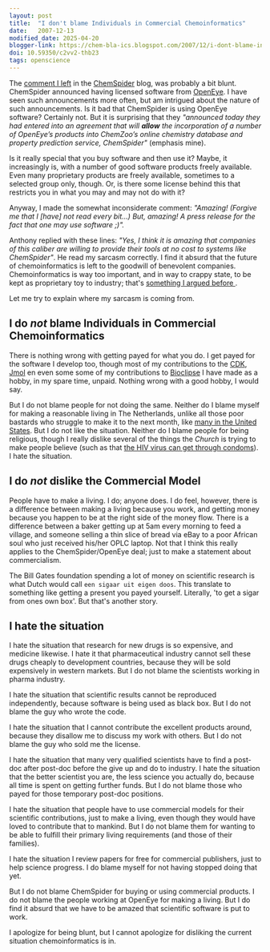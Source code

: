 ```yaml
---
layout: post
title:  "I don't blame Individuals in Commercial Chemoinformatics"
date:   2007-12-13
modified_date: 2025-04-20
blogger-link: https://chem-bla-ics.blogspot.com/2007/12/i-dont-blame-individuals-in-commercial.html
doi: 10.59350/c2vv2-thb23
tags: openscience
---
```


The [comment I left](http://www.chemspider.com/blog/?p=302) in the [ChemSpider](http://www.chemspider.com/blog/) blog,
was probably a bit blunt. ChemSpider announced having licensed software from [OpenEye](http://www.eyesopen.com/). I
have seen such announcements more often, but am intrigued about the nature of such announcements. Is it bad that
ChemSpider is using OpenEye software? Certainly not. But it is surprising that they *"announced today they had entered
into an agreement that will **allow** the incorporation of a number of OpenEye’s products into ChemZoo’s online
chemistry database and property prediction service, ChemSpider"* (emphasis mine).

Is it really special that you buy software and then use it? Maybe, it increasingly is, with a number of good software
products freely available. Even many proprietary products are freely available, sometimes to a selected group only,
though. Or, is there some license behind this that restricts you in what you may and may not do with it?

Anyway, I made the somewhat inconsiderate comment: *"Amazing! (Forgive me that I [have] not read every bit…) But,
amazing! A press release for the fact that one may use software ;)".*

Anthony replied with these lines: *"Yes, I think it is amazing that companies of this caliber are willing to provide
their tools at no cost to systems like ChemSpider"*. He read my sarcasm correctly. I find it absurd that the future of
chemoinformatics is left to the goodwill of benevolent companies. Chemoinformatics is way too important, and in way
to crappy state, to be kept as proprietary toy to industry; that's
[something I argued before <i class="fa-solid fa-recycle fa-xs"></i>](https://chem-bla-ics.linkedchemistry.info/2007/10/14/why-odosos-is-important.html).

Let me try to explain where my sarcasm is coming from.

## I do *not* blame Individuals in Commercial Chemoinformatics

There is nothing wrong with getting payed for what you do. I get payed for the software I develop too, though
most of my contributions to the [CDK](http://cdk.sf.net/), [Jmol](http://jmol.org/) en even some some of my
contributions to [Bioclipse](http://www.bioclipse.net/) I have made as a hobby, in my spare time, unpaid. Nothing
wrong with a good hobby, I would say.

But I do not blame people for not doing the same. Neither do I blame myself for making a reasonable living in
The Netherlands, unlike all those poor bastards who struggle to make it to the next month, like
[many in the United States](http://en.wikipedia.org/wiki/Poverty_in_the_United_States). But I do not like the
situation. Neither do I blame people for being religious, though I really dislike several of the things the
*Church* is trying to make people believe (such as that
[the HIV virus can get through condoms](http://www.guardian.co.uk/aids/story/0,7369,1059068,00.html)).
I hate the situation.

## I do *not* dislike the Commercial Model

People have to make a living. I do; anyone does. I do feel, however, there is a difference between making a
living because you work, and getting money because you happen to be at the right side of the money flow. There
is a difference between a baker getting up at 5am every morning to feed a village, and someone selling a thin
slice of bread via eBay to a poor African soul who just received his/her OPLC laptop. Not that I think this
really applies to the ChemSpider/OpenEye deal; just to make a statement about commercialism.

The Bill Gates foundation spending a lot of money on scientific research is what Dutch would call `een sigaar uit eigen doos`.
This translate to something like getting a present you payed yourself. Literally, 'to get a sigar from ones own box'.
But that's another story.

## I hate the situation

I hate the situation that research for new drugs is so expensive, and medicine likewise. I hate it that
pharmaceutical industry cannot sell these drugs cheaply to development countries, because they will be sold
expensively in western markets. But I do not blame the scientists working in pharma industry.

I hate the situation that scientific results cannot be reproduced independently, because software is being
used as black box. But I do not blame the guy who wrote the code.

I hate the situation that I cannot contribute the excellent products around, because they disallow me to
discuss my work with others. But I do not blame the guy who sold me the license.

I hate the situation that many very qualified scientists have to find a post-doc after post-doc before the
give up and do to industry. I hate the situation that the better scientist you are, the less science you
actually do, because all time is spent on getting further funds. But I do not blame those who payed for
those temporary post-doc positions.

I hate the situation that people have to use commercial models for their scientific contributions, just to
make a living, even though they would have loved to contribute that to mankind. But I do not blame them for
wanting to be able to fulfill their primary living requirements (and those of their families).

I hate the situation I review papers for free for commercial publishers, just to help science progress.
I do blame myself for not having stopped doing that yet.

But I do not blame ChemSpider for buying or using commercial products. I do not blame the people working
at OpenEye for making a living. But I do find it absurd that we have to be amazed that scientific software
is put to work.

I apologize for being blunt, but I cannot apologize for disliking the current situation chemoinformatics is in.
